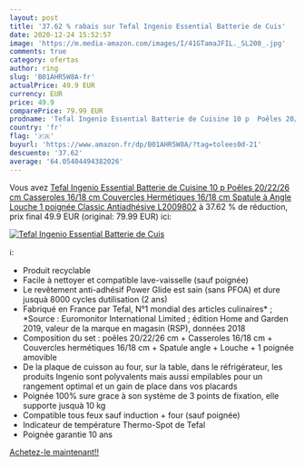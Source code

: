 ```yaml
---
layout: post
title: '37.62 % rabais sur Tefal Ingenio Essential Batterie de Cuis'
date: 2020-12-24 15:52:57
image: 'https://m.media-amazon.com/images/I/41GTamaJFIL._SL200_.jpg'
comments: true
category: ofertas
author: ring
slug: 'B01AHR5W8A-fr'
actualPrice: 49.9 EUR
currency: EUR
price: 49.9
comparePrice: 79.99 EUR
prodname: 'Tefal Ingenio Essential Batterie de Cuisine 10 p  Poêles 20/22/26 cm  Casseroles 16/18 cm  Couvercles Hermétiques 16/18 cm  Spatule à Angle  Louche  1 poignée Classic  Antiadhésive L2009802'
country: 'fr'
flag: '🇫🇷'
buyurl: 'https://www.amazon.fr/dp/B01AHR5W8A/?tag=tolees0d-21'
descuento: '37.62'
average: '64.05404494382026'
---
```


Vous avez [Tefal Ingenio Essential Batterie de Cuisine 10 p  Poêles 20/22/26 cm  Casseroles 16/18 cm  Couvercles Hermétiques 16/18 cm  Spatule à Angle  Louche  1 poignée Classic  Antiadhésive L2009802](https://www.amazon.fr/dp/B01AHR5W8A/?tag=tolees0d-21)  à  37.62 % de réduction, prix final  49.9 EUR (original: 79.99 EUR) ici:

[![Tefal Ingenio Essential Batterie de Cuis](https://m.media-amazon.com/images/I/41GTamaJFIL._SL200_.jpg)](https://www.amazon.fr/dp/B01AHR5W8A/?tag=tolees0d-21)

ℹ️:

- Produit recyclable
- Facile à nettoyer et compatible lave-vaisselle (sauf poignée)
- Le revêtement anti-adhésif Power Glide est sain (sans PFOA) et dure jusquà 8000 cycles dutilisation (2 ans)
- Fabriqué en France par Tefal, N°1 mondial des articles culinaires* ; *Source : Euromonitor International Limited ; édition Home and Garden 2019, valeur de la marque en magasin (RSP), données 2018
- Composition du set : poêles 20/22/26 cm + Casseroles 16/18 cm + Couvercles hermétiques 16/18 cm + Spatule angle + Louche + 1 poignée amovible
- De la plaque de cuisson au four, sur la table, dans le réfrigérateur, les produits Ingenio sont polyvalents mais aussi empilables pour un rangement optimal et un gain de place dans vos placards
- Poignée 100% sure grace à son système de 3 points de fixation, elle supporte jusquà 10 kg
- Compatible tous feux sauf induction + four (sauf poignée)
- Indicateur de température Thermo-Spot de Tefal
- Poignée garantie 10 ans

[Achetez-le maintenant!!](https://www.amazon.fr/dp/B01AHR5W8A/?tag=tolees0d-21)
